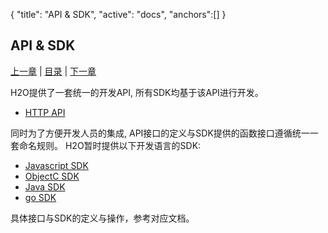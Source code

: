 {
	"title": "API & SDK",
	"active": "docs",
	"anchors":[]
}

API & SDK
---

[上一章](/docs/system.md)  |  [目录](/docs/index.md)  |  [下一章](/docs/bench.md)

H2O提供了一套统一的开发API, 所有SDK均基于该API进行开发。

- 	[HTTP API](/docs/api-http.md)

同时为了方便开发人员的集成, API接口的定义与SDK提供的函数接口遵循统一一套命名规则。
H2O暂时提供以下开发语言的SDK:

- 	[Javascript SDK](/docs/api-javascript.md)
- 	[ObjectC SDK](/docs/api-oc.md)
- 	[Java SDK](/docs/api-java.md)
- 	[go SDK](/docs/api-go.md)

具体接口与SDK的定义与操作，参考对应文档。